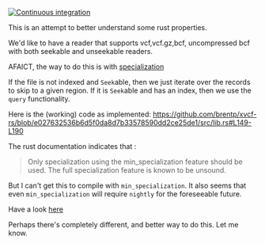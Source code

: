 [![Continuous integration](https://github.com/brentp/xvcf-rs/actions/workflows/main.yml/badge.svg)](https://github.com/brentp/xvcf-rs/actions/workflows/main.yml)

This is an attempt to better understand some rust properties.

We'd like to have a reader that supports vcf,vcf.gz,bcf, uncompressed bcf with both
seekable and unseekable readers.

AFAICT, the way to do this is with [specialization](https://std-dev-guide.rust-lang.org/policy/specialization.html)

If the file is not indexed and `Seek`able, then we just iterate over the records to skip to a given region.
If it is `Seek`able and has an index, then we use the `query` functionality.

Here is the (working) code as implemented: https://github.com/brentp/xvcf-rs/blob/e027632536b6d5f0da8d7b33578590dd2ce25de1/src/lib.rs#L149-L190

The rust documentation indicates that :
> Only specialization using the min_specialization feature should be used.
> The full specialization feature is known to be unsound.

But I can't get this to compile with `min_specialization`. It also seems that even `min_specialization` will
require `nightly` for the foreseeable future.

Have a look [here](https://github.com/brentp/xvcf-rs/blob/main/src/lib.rs)

Perhaps there's completely different, and better way to do this. Let me know.
